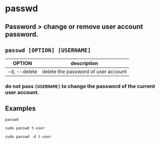 # passwd

**Password** > change or remove user account password.
---

` passwd [OPTION] [USERNAME] `
---

| **OPTION** | description |
|:---:|:---:|
| -d, --delete | delete the password of user account |

### do not pass `[USERNAME]` to change the password of the current user account.

## Examples
` passwd `

` sudo passwd t-user `

` sudo passwd -d t-user `
